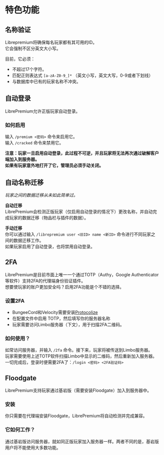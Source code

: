 # 特色功能
## 名称验证
Librepremium将确保每名玩家都有其可用的ID。  
它会强制不区分英文大小写。  
    
目前，它必须：  
- 不超过17个字符。  
- 匹配正则表达式 `[a-zA-Z0-9_]*` （英文小写，英文大写，0-9或者下划线）  
- 与数据库中已有的玩家名称不冲突。  
  
## 自动登录  
LibrePremium允许正版玩家自动登录。  

### 如何启用
输入 `/premium <密码>` 命令来启用它。  
输入 `/cracked` 命令来禁用它。  
  
**注意：玩家一旦启用自动登录，此过程不可逆，并且玩家将无法再次通过破解客户端加入到服务器。**    
**如果有玩家意外地打开了它，管理员必须手动关闭。**  
  
## 自动名称迁移  
*玩家之间的数据迁移从未如此简单过。*     
  
**自动迁移**  
LibrePremium会检测正版玩家（仅启用自动登录的情况下）更改名称，并自动完成玩家的数据迁移（物品栏与插件的数据）。  
  
**手动迁移**  
你可以通过输入 `/librepremium user <旧ID> name <新ID>` 命令进行不同玩家之间的数据迁移工作。  
如果玩家启用了自动登录，也将禁用自动登录。  
  
## 2FA  
LibrePremium是目前市面上唯一一个通过TOTP（Authy，Google Authenticator等软件）支持2FA的代理端身份验证插件。  
想要使玩家的账户更加安全吗？启用2FA功能是个不错的选择。  
  
### 设置2FA
- BungeeCord和Velocity需要安装[Protocolize](https://www.spigotmc.org/resources/protocolize-protocollib-for-bungeecord-waterfall-velocity.63778/)  
- 在配置文件中启用 TOTP，然后填写你的服务器名称  
- 玩家需要访问Limbo服务器（下文），用于扫描2FA二维码。

### 如何使用？
如常访问服务器，并输入 `/2fa` 命令。接下来，玩家将被传送到Limbo服务器。  
玩家需要使用上述TOTP软件扫描Limbo中显示的二维码，然后重新加入服务器。  
一切完成后，登录时便需要2FA了：`/login <密码> <2FA验证码>`  
  
## Floodgate
LibrePremium支持玩家通过基岩版（需要安装Floodgate）加入到服务器中。  

### 安装  
你只需要在代理端安装Floodgate，LibrePremium将自动检测并完成兼容。  

### 它如何工作？
通过基岩版访问服务器，就如同正版玩家加入服务器一样。两者不同的是，基岩版用户将不能使用大多数功能。  
